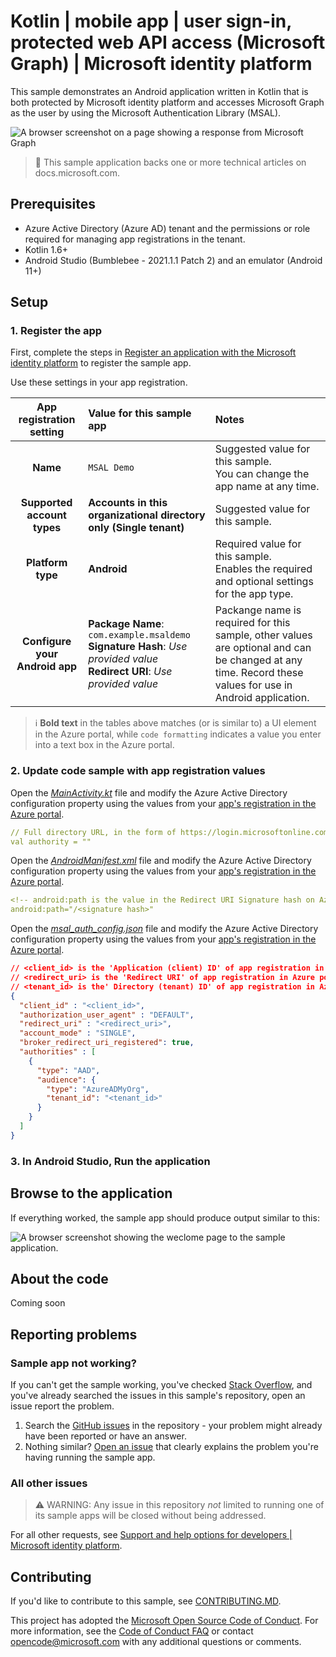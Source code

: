 <!-- Keeping yaml frontmatter commented out for now
---
# Metadata required by https://docs.microsoft.com/samples/browse/
# Metadata properties: https://review.docs.microsoft.com/help/contribute/samples/process/onboarding?branch=main#add-metadata-to-readme
languages:
- kotlin
page_type: sample
name: "Android application written in Kotlin that enables a user to sign in and make a request to Microsoft Graph"
description: "This Android application written in Kotlin enables a user to sign in and make a request to Microsoft Graph. The code in this sample is used by one or more articles on docs.microsoft.com."
products:
- azure
- azure-active-directory
- ms-graph
urlFragment: ms-identity-docs-code-android-kotlin
---
-->

<!-- SAMPLE ID: DOCS-CODE-034 -->

# Kotlin | mobile app | user sign-in, protected web API access (Microsoft Graph) | Microsoft identity platform

<!-- Build badges here
![Build passing.](https://img.shields.io/badge/build-passing-brightgreen.svg) ![Code coverage.](https://img.shields.io/badge/coverage-100%25-brightgreen.svg) ![License.](https://img.shields.io/badge/license-MIT-green.svg)
-->

This sample demonstrates an Android application written in Kotlin that is both protected by Microsoft identity platform and accesses Microsoft Graph as the user by using the Microsoft Authentication Library (MSAL).

![A browser screenshot on a page showing a response from Microsoft Graph](./app.png)

> :page_with_curl: This sample application backs one or more technical articles on docs.microsoft.com. <!-- TODO: Link to first tutorial in series when published. -->

## Prerequisites

- Azure Active Directory (Azure AD) tenant and the permissions or role required for managing app registrations in the tenant.
- Kotlin 1.6+
- Android Studio (Bumblebee - 2021.1.1 Patch 2) and an emulator (Android 11+)

## Setup

### 1. Register the app

First, complete the steps in [Register an application with the Microsoft identity platform](https://docs.microsoft.com/azure/active-directory/develop/quickstart-register-app) to register the sample app.

Use these settings in your app registration.

| App registration <br/> setting | Value for this sample app                                                    | Notes                                                                                              |
|:------------------------------:|:-----------------------------------------------------------------------------|:---------------------------------------------------------------------------------------------------|
| **Name**                       | `MSAL Demo`                                                                  | Suggested value for this sample. <br/> You can change the app name at any time.                    |
| **Supported account types**    | **Accounts in this organizational directory only (Single tenant)**           | Suggested value for this sample.                                                                   |
| **Platform type**              | **Android**                                                                  | Required value for this sample. <br/> Enables the required and optional settings for the app type. |
| **Configure your Android app** | **Package Name**: `com.example.msaldemo`<br/>**Signature Hash**: _Use provided value_ <br/>**Redirect URI**: _Use provided value_                                                      | Packange name is required for this sample, other values are optional and can be changed at any time.  Record these values for use in Android application.                                                                    |

> :information_source: **Bold text** in the tables above matches (or is similar to) a UI element in the Azure portal, while `code formatting` indicates a value you enter into a text box in the Azure portal.

### 2. Update code sample with app registration values

Open the [_MainActivity.kt_](app/src/main/java/com/example/msaldemo/MainActivity.kt) file and modify the Azure Active Directory configuration property using the values from your [app's registration in the Azure portal](https://docs.microsoft.com/azure/active-directory/develop/quickstart-register-app).

```yaml
// Full directory URL, in the form of https://login.microsoftonline.com/<tenant>
val authority = ""
```


Open the [_AndroidManifest.xml_](app/src/main/AndroidManifest.xml) file and modify the Azure Active Directory configuration property using the values from your [app's registration in the Azure portal](https://docs.microsoft.com/azure/active-directory/develop/quickstart-register-app).

```yaml
<!-- android:path is the value in the Redirect URI Signature hash on Azure Active Directory.-->
android:path="/<signature hash>"
```

Open the [_msal_auth_config.json_](app/src/main/res/raw/msal_auth_config.json) file and modify the Azure Active Directory configuration property using the values from your [app's registration in the Azure portal](https://docs.microsoft.com/azure/active-directory/develop/quickstart-register-app).

```json
// <client_id> is the 'Application (client) ID' of app registration in Azure portal - this value is a GUID
// <redirect_uri> is the 'Redirect URI' of app registration in Azure portal
// <tenant_id> is the' Directory (tenant) ID' of app registration in Azure portal - this value is a GUID
{
  "client_id" : "<client_id>",
  "authorization_user_agent" : "DEFAULT",
  "redirect_uri" : "<redirect_uri>",
  "account_mode" : "SINGLE",
  "broker_redirect_uri_registered": true,
  "authorities" : [
    {
      "type": "AAD",
      "audience": {
        "type": "AzureADMyOrg",
        "tenant_id": "<tenant_id>"
      }
    }
  ]
}
```

### 3. In Android Studio, Run the application

## Browse to the application

If everything worked, the sample app should produce output similar to this:

![A browser screenshot showing the weclome page to the sample application.](./app.png)

## About the code

Coming soon

## Reporting problems

### Sample app not working?

If you can't get the sample working, you've checked [Stack Overflow](http://stackoverflow.com/questions/tagged/msal), and you've already searched the issues in this sample's repository, open an issue report the problem.

1. Search the [GitHub issues](../issues) in the repository - your problem might already have been reported or have an answer.
1. Nothing similar? [Open an issue](../issues/new) that clearly explains the problem you're having running the sample app.

### All other issues

> :warning: WARNING: Any issue in this repository _not_ limited to running one of its sample apps will be closed without being addressed.

For all other requests, see [Support and help options for developers | Microsoft identity platform](https://docs.microsoft.com/azure/active-directory/develop/developer-support-help-options).

## Contributing

If you'd like to contribute to this sample, see [CONTRIBUTING.MD](/CONTRIBUTING.md).

This project has adopted the [Microsoft Open Source Code of Conduct](https://opensource.microsoft.com/codeofconduct/). For more information, see the [Code of Conduct FAQ](https://opensource.microsoft.com/codeofconduct/faq/) or contact [opencode@microsoft.com](mailto:opencode@microsoft.com) with any additional questions or comments.
